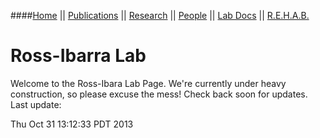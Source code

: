 ####[Home](index.html) || [Publications](pubs.html) || [Research](research.html) || [People](people.html) || [Lab Docs](https://github.com/RILAB/lab-docs) || [R.E.H.A.B.](rehab.html) 
<br>
# Ross-Ibarra Lab

Welcome to the Ross-Ibara Lab Page. We're currently under heavy construction, so please excuse the mess! Check back soon for updates. Last update:

Thu Oct 31 13:12:33 PDT 2013
